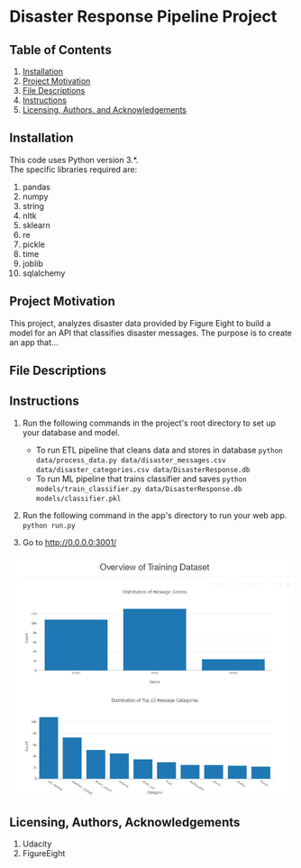 # Disaster Response Pipeline Project

## Table of Contents

1. [Installation](#installation)
2. [Project Motivation](#motivation)
3. [File Descriptions](#files)
4. [Instructions](#instructions)
5. [Licensing, Authors, and Acknowledgements](#licensing)

## Installation <a name="installation"></a>
This code uses Python version 3.*.<br/>
The specific libraries required are: 

1. pandas
2. numpy
3. string
4. nltk
5. sklearn
6. re
7. pickle
8. time
9. joblib
10. sqlalchemy

## Project Motivation<a name="motivation"></a>

This project, analyzes disaster data provided by Figure Eight to build a model for an API that classifies disaster messages. The purpose is to create an app that...

## File Descriptions <a name="files"></a>

## Instructions <a name="instructions"></a>

1. Run the following commands in the project's root directory to set up your database and model.

    - To run ETL pipeline that cleans data and stores in database
        `python data/process_data.py data/disaster_messages.csv data/disaster_categories.csv data/DisasterResponse.db`
    - To run ML pipeline that trains classifier and saves
        `python models/train_classifier.py data/DisasterResponse.db models/classifier.pkl`

2. Run the following command in the app's directory to run your web app.
    `python run.py`

3. Go to http://0.0.0.0:3001/

![alt text](https://github.com/prestonb-source/disaster_pl/blob/b47e74c9161aaa484202157dcb2465400bb524c4/screenshots/graphs.JPG)


## Licensing, Authors, Acknowledgements<a name="licensing"></a>

1. Udacity
2. FigureEight